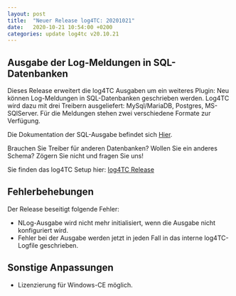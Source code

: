 ```yaml
---
layout: post
title:  "Neuer Release log4TC: 20201021"
date:   2020-10-21 10:54:00 +0200
categories: update log4tc v20.10.21
---
```


## Ausgabe der Log-Meldungen in SQL-Datenbanken

Dieses Release erweitert die log4TC Ausgaben um ein weiteres Plugin: Neu können Log-Meldungen in SQL-Datenbanken geschrieben werden. Log4TC wird dazu mit drei Treibern ausgeliefert: MySql/MariaDB, Postgres, MS-SQlServer. Für die Meldungen stehen zwei verschiedene Formate zur Verfügung.

Die Dokumentation der SQL-Ausgabe befindet sich [Hier](https://mbc-engineering.github.io/log4TC/reference/sql_output.html).

Brauchen Sie Treiber für anderen Datenbanken? Wollen Sie ein anderes Schema? Zögern Sie nicht und fragen Sie uns!

Sie finden das log4TC Setup hier: [log4TC Release](https://github.com/mbc-engineering/log4TC/releases)

## Fehlerbehebungen

Der Release beseitigt folgende Fehler:

* NLog-Ausgabe wird nicht mehr initialisiert, wenn die Ausgabe nicht konfiguriert wird.
* Fehler bei der Ausgabe werden jetzt in jeden Fall in das interne log4TC-Logfile geschrieben.

## Sonstige Anpassungen

* Lizenzierung für Windows-CE möglich.

